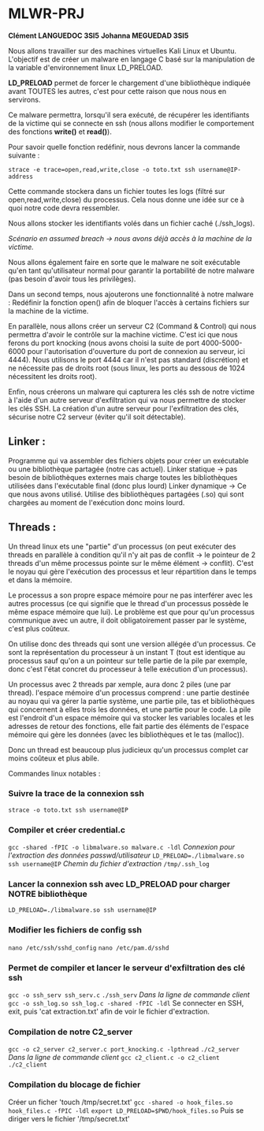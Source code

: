 # MLWR-PRJ
**Clément LANGUEDOC 3SI5**
**Johanna MEGUEDAD 3SI5**

Nous allons travailler sur des machines virtuelles Kali Linux et Ubuntu.
L'objectif est de créer un malware en langage C basé sur la manipulation de la variable d'environnement linux LD_PRELOAD.

**LD_PRELOAD** permet de forcer le chargement d'une bibliothèque indiquée avant TOUTES les autres, c'est pour cette raison que nous nous en servirons.

Ce malware permettra, lorsqu'il sera exécuté, de récupérer les identifiants de la victime qui se connecte en ssh (nous allons modifier le comportement des fonctions **write()** et **read()**).

Pour savoir quelle fonction redéfinir, nous devrons lancer la commande suivante : 

`strace -e trace=open,read,write,close -o toto.txt ssh username@IP-address`

Cette commande stockera dans un fichier toutes les logs (filtré sur open,read,write,close) du processus.
Cela nous donne une idée sur ce à quoi notre code devra ressembler. 

Nous allons stocker les identifiants volés dans un fichier caché (./ssh_logs).

_Scénario en assumed breach -> nous avons déjà accès à la machine de la victime._

Nous allons également faire en sorte que le malware ne soit exécutable qu'en tant qu'utilisateur normal pour garantir la portabilité de notre malware (pas besoin d'avoir tous les privilèges). 

Dans un second temps, nous ajouterons une fonctionnalité à notre malware : 
Redéfinir la fonction open() afin de bloquer l'accès à certains fichiers sur la machine de la victime.

En parallèle, nous allons créer un serveur C2 (Command & Control) qui nous permettra d'avoir le contrôle sur la machine victime. C'est ici que nous ferons du port knocking (nous avons choisi la suite de port 4000-5000-6000 pour l'autorisation d'ouverture du port de connexion au serveur, ici 4444).
Nous utilisons le port 4444 car il n'est pas standard (discrétion) et ne nécessite pas de droits root (sous linux, les ports au dessous de 1024 nécessitent les droits root).

Enfin, nous créerons un malware qui capturera les clés ssh de notre victime à l'aide d'un autre serveur d'exfiltration qui va nous permettre de stocker les clés SSH. La création d'un autre serveur pour l'exfiltration des clés, sécurise notre C2 serveur (éviter qu'il soit détectable). 

## Linker : 

Programme qui va assembler des fichiers objets pour créer un exécutable ou une bibliothèque partagée (notre cas actuel).
Linker statique -> pas besoin de bibliothèques externes mais charge toutes les bibliothèques utilisées dans l'exécutable final (donc plus lourd)
Linker dynamique -> Ce que nous avons utilisé. Utilise des bibliothèques partagées (.so) qui sont chargées au moment de l'exécution donc moins lourd.

## Threads :

Un thread linux ets une "partie" d'un processus (on peut exécuter des threads en parallèle à condition qu'il n'y ait pas de conflit -> le pointeur de 2 threads d'un même processus pointe sur le même élément -> conflit).
C'est le noyau qui gère l'exécution des processus et leur répartition dans le temps et dans la mémoire.

Le processus a son propre espace mémoire pour ne pas interférer avec les autres processus (ce qui signifie que le thread d'un processus possède le même espace mémoire que lui).
Le problème est que pour qu'un processus communique avec un autre, il doit obligatoirement passer par le système, c'est plus coûteux. 

On utilise donc des threads qui sont une version allégée d'un processus. Ce sont la représentation du processeur à un instant T (tout est identique au processus sauf qu'on a un pointeur sur telle partie de la pile par exemple, donc c'est l'état concret du processeur à telle exécution d'un processus).

Un processus avec 2 threads par xemple, aura donc 2 piles (une par thread). l'espace mémoire d'un processus comprend : une partie destinée au noyau qui va gérer la partie système, une partie pile, tas et bibliothèques qui concernent à elles trois les données, et une partie pour le code.
La pile est l'endroit d'un espace mémoire qui va stocker les variables locales et les adresses de retour des fonctions, elle fait partie des éléments de l'espace mémoire qui gère les données (avec les bibliothèques et le tas (malloc)).

Donc un thread est beaucoup plus judicieux qu'un processus complet car moins coûteux et plus abile.


Commandes linux notables :

### Suivre la trace de la connexion ssh  
```strace -o toto.txt ssh username@IP```

### Compiler et créer credential.c
```gcc -shared -fPIC -o libmalware.so malware.c -ldl```
_Connexion pour l'extraction des données passwd/utilisateur_
```LD_PRELOAD=./libmalware.so ssh username@IP```
_Chemin du fichier d'extraction_
```/tmp/.ssh_log```

### Lancer la connexion ssh avec LD_PRELOAD pour charger NOTRE bibliothèque
```LD_PRELOAD=./libmalware.so ssh username@IP```

### Modifier les fichiers de config ssh  
```nano /etc/ssh/sshd_config```
```nano /etc/pam.d/sshd```

### Permet de compiler et lancer le serveur d'exfiltration des clé ssh
```gcc -o ssh_serv ssh_serv.c```
```./ssh_serv```
_Dans la ligne de commande client_
```gcc -o ssh_log.so ssh_log.c -shared -fPIC -ldl```
Se connecter en SSH, exit, puis 'cat extraction.txt' afin de voir le fichier d'extraction.


### Compilation de notre C2_server
```gcc -o c2_server c2_server.c port_knocking.c -lpthread```
```./c2_server```
_Dans la ligne de commande client_ 
```gcc c2_client.c -o c2_client```
```./c2_client```

### Compilation du blocage de fichier
Créer un ficher 'touch /tmp/secret.txt'
```gcc -shared -o hook_files.so hook_files.c -fPIC -ldl```
```export LD_PRELOAD=$PWD/hook_files.so```
Puis se diriger vers le fichier '/tmp/secret.txt'










